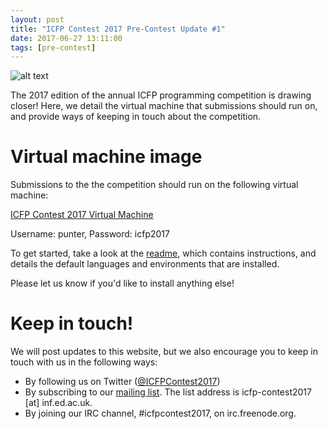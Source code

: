 ```yaml
---
layout: post
title: "ICFP Contest 2017 Pre-Contest Update #1"
date: 2017-06-27 13:11:00
tags: [pre-contest]
---
```


![alt text](https://icfpcontest2017.github.io/static/punting.jpg "Philip Wadler and Anil Madhavapeddy on a punt")


The 2017 edition of the annual ICFP programming competition is drawing
closer! Here, we detail the virtual machine that submissions should run
on, and provide ways of keeping in touch about the competition.


# Virtual machine image

Submissions to the the competition should run on the following virtual
machine:

[ICFP Contest 2017 Virtual Machine](https://drive.google.com/open?id=0Bxr4F0XFjDDUU3pfTTNFNmJEcTA)

Username: punter, Password: icfp2017

To get started, take a look at the [readme](http://events.inf.ed.ac.uk/icfpcontest2017/static/vm-readme.md), which contains instructions, and details the default languages and environments that are installed.

Please let us know if you'd like to install anything else!

# Keep in touch!

We will post updates to this website, but we also encourage you to keep
in touch with us in the following ways:

  * By following us on Twitter ([@ICFPContest2017](https://twitter.com/ICFPContest2017))
  * By subscribing to our [mailing list](http://lists.inf.ed.ac.uk/mailman/listinfo/Icfp-contest2017). The list address is icfp-contest2017 [at] inf.ed.ac.uk.
  * By joining our IRC channel, #icfpcontest2017, on irc.freenode.org.
